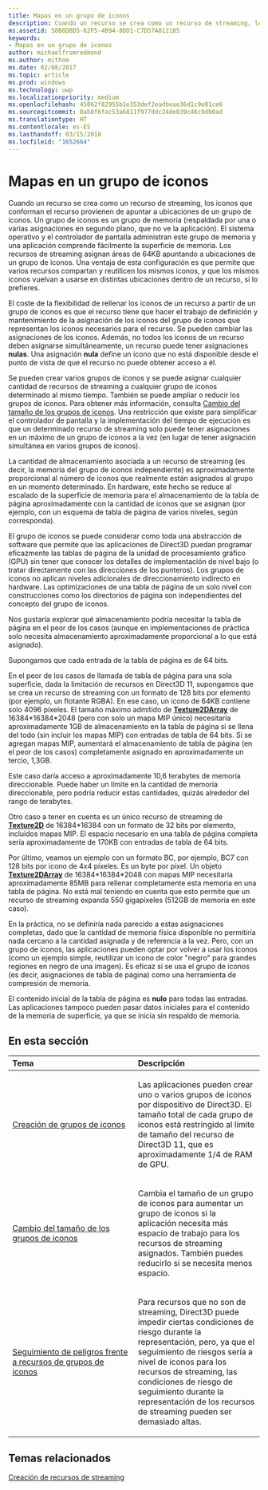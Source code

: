 ```yaml
---
title: Mapas en un grupo de iconos
description: Cuando un recurso se crea como un recurso de streaming, los iconos que conforman el recurso provienen de apuntar a ubicaciones de un grupo de iconos. Un grupo de iconos es un grupo de memoria (respaldada por una o varias asignaciones en segundo plano, que no ve la aplicación).
ms.assetid: 58B8DBD5-62F5-4B94-8DD1-C7D57A812185
keywords:
- Mapas en un grupo de iconos
author: michaelfromredmond
ms.author: mithom
ms.date: 02/08/2017
ms.topic: article
ms.prod: windows
ms.technology: uwp
ms.localizationpriority: medium
ms.openlocfilehash: 45062f82955b1e353def2eadbeae36d1c9e81ce6
ms.sourcegitcommit: 0ab8f6fac53a6811f977ddc24de039c46c9db0ad
ms.translationtype: HT
ms.contentlocale: es-ES
ms.lasthandoff: 03/15/2018
ms.locfileid: "1652664"
---
```

# <a name="mappings-are-into-a-tile-pool"></a>Mapas en un grupo de iconos


Cuando un recurso se crea como un recurso de streaming, los iconos que conforman el recurso provienen de apuntar a ubicaciones de un grupo de iconos. Un grupo de iconos es un grupo de memoria (respaldada por una o varias asignaciones en segundo plano, que no ve la aplicación). El sistema operativo y el controlador de pantalla administran este grupo de memoria y una aplicación comprende fácilmente la superficie de memoria. Los recursos de streaming asignan áreas de 64KB apuntando a ubicaciones de un grupo de iconos. Una ventaja de esta configuración es que permite que varios recursos compartan y reutilicen los mismos iconos, y que los mismos iconos vuelvan a usarse en distintas ubicaciones dentro de un recurso, si lo prefieres.

El coste de la flexibilidad de rellenar los iconos de un recurso a partir de un grupo de iconos es que el recurso tiene que hacer el trabajo de definición y mantenimiento de la asignación de los iconos del grupo de iconos que representan los iconos necesarios para el recurso. Se pueden cambiar las asignaciones de los iconos. Además, no todos los iconos de un recurso deben asignarse simultáneamente, un recurso puede tener asignaciones **nulas**. Una asignación **nula** define un icono que no está disponible desde el punto de vista de que el recurso no puede obtener acceso a él.

Se pueden crear varios grupos de iconos y se puede asignar cualquier cantidad de recursos de streaming a cualquier grupo de iconos determinado al mismo tiempo. También se puede ampliar o reducir los grupos de iconos. Para obtener más información, consulta [Cambio del tamaño de los grupos de iconos](tile-pool-resizing.md). Una restricción que existe para simplificar el controlador de pantalla y la implementación del tiempo de ejecución es que un determinado recurso de streaming solo puede tener asignaciones en un máximo de un grupo de iconos a la vez (en lugar de tener asignación simultánea en varios grupos de iconos).

La cantidad de almacenamiento asociada a un recurso de streaming (es decir, la memoria del grupo de iconos independiente) es aproximadamente proporcional al número de iconos que realmente están asignados al grupo en un momento determinado. En hardware, este hecho se reduce al escalado de la superficie de memoria para el almacenamiento de la tabla de página aproximadamente con la cantidad de iconos que se asignan (por ejemplo, con un esquema de tabla de página de varios niveles, según corresponda).

El grupo de iconos se puede considerar como toda una abstracción de software que permite que las aplicaciones de Direct3D puedan programar eficazmente las tablas de página de la unidad de procesamiento gráfico (GPU) sin tener que conocer los detalles de implementación de nivel bajo (o tratar directamente con las direcciones de los punteros). Los grupos de iconos no aplican niveles adicionales de direccionamiento indirecto en hardware. Las optimizaciones de una tabla de página de un solo nivel con construcciones como los directorios de página son independientes del concepto del grupo de iconos.

Nos gustaría explorar qué almacenamiento podría necesitar la tabla de página en el peor de los casos (aunque en implementaciones de práctica solo necesita almacenamiento aproximadamente proporcional a lo que está asignado).

Supongamos que cada entrada de la tabla de página es de 64 bits.

En el peor de los casos de llamada de tabla de página para una sola superficie, dada la limitación de recursos en Direct3D 11, supongamos que se crea un recurso de streaming con un formato de 128 bits por elemento (por ejemplo, un flotante RGBA). En ese caso, un icono de 64KB contiene solo 4096 píxeles. El tamaño máximo admitido de [**Texture2DArray**](https://msdn.microsoft.com/library/windows/desktop/ff471526) de 16384\*16384\*2048 (pero con solo un mapa MIP único) necesitaría aproximadamente 1GB de almacenamiento en la tabla de página si se llena del todo (sin incluir los mapas MIP) con entradas de tabla de 64 bits. Si se agregan mapas MIP, aumentará el almacenamiento de tabla de página (en el peor de los casos) completamente asignado en aproximadamente un tercio, 1,3GB.

Este caso daría acceso a aproximadamente 10,6 terabytes de memoria direccionable. Puede haber un límite en la cantidad de memoria direccionable, pero podría reducir estas cantidades, quizás alrededor del rango de terabytes.

Otro caso a tener en cuenta es un único recurso de streaming de [**Texture2D**](https://msdn.microsoft.com/library/windows/desktop/ff471525) de 16384\*16384 con un formato de 32 bits por elemento, incluidos mapas MIP. El espacio necesario en una tabla de página completa sería aproximadamente de 170KB con entradas de tabla de 64 bits.

Por último, veamos un ejemplo con un formato BC, por ejemplo, BC7 con 128 bits por icono de 4x4 píxeles. Es un byte por píxel. Un objeto [**Texture2DArray**](https://msdn.microsoft.com/library/windows/desktop/ff471526) de 16384\*16384\*2048 con mapas MIP necesitaría aproximadamente 85MB para rellenar completamente esta memoria en una tabla de página. No está mal teniendo en cuenta que esto permite que un recurso de streaming expanda 550 gigapíxeles (512GB de memoria en este caso).

En la práctica, no se definiría nada parecido a estas asignaciones completas, dado que la cantidad de memoria física disponible no permitiría nada cercano a la cantidad asignada y de referencia a la vez. Pero, con un grupo de iconos, las aplicaciones pueden optar por volver a usar los iconos (como un ejemplo simple, reutilizar un icono de color "negro" para grandes regiones en negro de una imagen). Es eficaz si se usa el grupo de iconos (es decir, asignaciones de tabla de página) como una herramienta de compresión de memoria.

El contenido inicial de la tabla de página es **nulo** para todas las entradas. Las aplicaciones tampoco pueden pasar datos iniciales para el contenido de la memoria de superficie, ya que se inicia sin respaldo de memoria.

## <a name="span-idin-this-sectionspanin-this-section"></a><span id="in-this-section"></span>En esta sección


<table>
<colgroup>
<col width="50%" />
<col width="50%" />
</colgroup>
<thead>
<tr class="header">
<th align="left">Tema</th>
<th align="left">Descripción</th>
</tr>
</thead>
<tbody>
<tr class="odd">
<td align="left"><p><a href="tile-pool-creation.md">Creación de grupos de iconos</a></p></td>
<td align="left"><p>Las aplicaciones pueden crear uno o varios grupos de iconos por dispositivo de Direct3D. El tamaño total de cada grupo de iconos está restringido al límite de tamaño del recurso de Direct3D 11, que es aproximadamente 1/4 de RAM de GPU.</p></td>
</tr>
<tr class="even">
<td align="left"><p><a href="tile-pool-resizing.md">Cambio del tamaño de los grupos de iconos</a></p></td>
<td align="left"><p>Cambia el tamaño de un grupo de iconos para aumentar un grupo de iconos si la aplicación necesita más espacio de trabajo para los recursos de streaming asignados. También puedes reducirlo si se necesita menos espacio.</p></td>
</tr>
<tr class="odd">
<td align="left"><p><a href="hazard-tracking-versus-tile-pool-resources.md">Seguimiento de peligros frente a recursos de grupos de iconos</a></p></td>
<td align="left"><p>Para recursos que no son de streaming, Direct3D puede impedir ciertas condiciones de riesgo durante la representación, pero, ya que el seguimiento de riesgos sería a nivel de iconos para los recursos de streaming, las condiciones de riesgo de seguimiento durante la representación de los recursos de streaming pueden ser demasiado altas.</p></td>
</tr>
</tbody>
</table>

 

## <a name="span-idrelated-topicsspanrelated-topics"></a><span id="related-topics"></span>Temas relacionados


[Creación de recursos de streaming](creating-streaming-resources.md)

 

 




